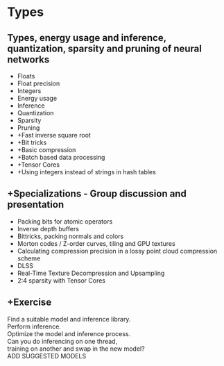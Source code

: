 # Types
## Types, energy usage and inference, quantization, sparsity and pruning of neural networks

* Floats
* Float precision
* Integers
* Energy usage
* Inference
* Quantization
* Sparsity
* Pruning
* +Fast inverse square root
* +Bit tricks
* +Basic compression
* +Batch based data processing
* +Tensor Cores
* +Using integers instead of strings in hash tables

## +Specializations - Group discussion and presentation

* Packing bits for atomic operators
* Inverse depth buffers
* Bittricks, packing normals and colors
* Morton codes / Z-order curves, tiling and GPU textures
* Calculating compression precision in a lossy point cloud compression scheme
* DLSS
* Real-Time Texture Decompression and Upsampling
* 2:4 sparsity with Tensor Cores

## +Exercise

Find a suitable model and inference library.  
Perform inference.  
Optimize the model and inference process.  
Can you do inferencing on one thread,  
training on another and swap in the new model?  
ADD SUGGESTED MODELS  
